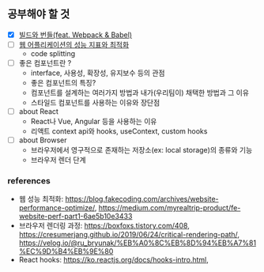 ## 공부해야 할 것

- [x] [빌드와 번들(feat. Webpack & Babel)](./md/details/bundle.md)
- [ ] [웹 어플리케이션의 성능 지표와 최적화](./md/details/web-performance.md)
  - code splitting
- [ ] 좋은 컴포넌트란 ?
  - interface, 사용성, 확장성, 유지보수 등의 관점
  - 좋은 컴포넌트의 특징?
  - 컴포넌트를 설계하는 여러가지 방법과 내가(우리팀이) 채택한 방법과 그 이유
  - 스타일드 컴포넌트를 사용하는 이유와 장단점
- [ ] about React
    - React나 Vue, Angular 등을 사용하는 이유
    - 리액트 context api와 hooks, useContext, custom hooks
- [ ] about Browser
    - 브라우저에서 영구적으로 존재하는 저장소(ex: local storage)의 종류와 기능
    - 브라우저 렌더 단계


### references

- 웹 성능 최적화: https://blog.fakecoding.com/archives/website-performance-optimize/, https://medium.com/myrealtrip-product/fe-website-perf-part1-6ae5b10e3433
- 브라우저 렌더링 과정: https://boxfoxs.tistory.com/408, https://cresumerjang.github.io/2019/06/24/critical-rendering-path/, https://velog.io/@ru_bryunak/%EB%A0%8C%EB%8D%94%EB%A7%81%EC%9D%B4%EB%9E%80
- React hooks: https://ko.reactjs.org/docs/hooks-intro.html,
